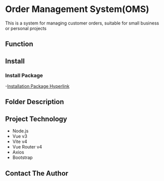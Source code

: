 # Order Management System(OMS)

This is a system for managing customer orders, suitable for small business or personal projects

## Function

## Install

### Install Package

-[Installation Package Hyperlink]()

## Folder Description

## Project Technology

- Node.js
- Vue v3
- Vite v4
- Vue Router v4
- Axios
- Bootstrap

## Contact The Author
